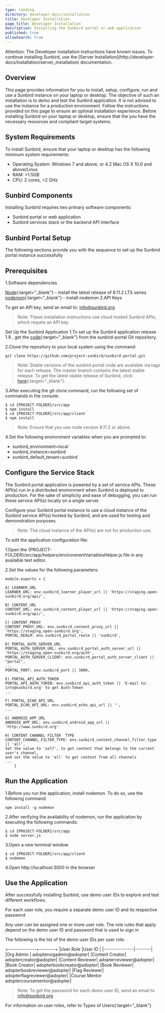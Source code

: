 ```yaml
---
type: landing
directory: developer-docs/installation
title: Developer Installation
page_title: Developer Installation
description: Installing the Sunbird portal or web application
published: true
allowSearch: true
---
```

<div class="VersionNotification">
 Attention: The Developer installation instructions have known issues. To continue installing Sunbird, use the [Server Installation](http://developer-docs/installation/server_installation) documentation.
</div class="VersionNotification">

## Overview
This page provides information for you to install, setup, configure, run and use a Sunbird instance on your laptop or desktop. The objective of such an installation is to demo and test the Sunbird application. It is not advised to use the instance for a production environment. Follow the instructions provided on this page to ensure an optimal installation experience. Before installing Sunbird on your laptop or desktop, ensure that the you have the necessary resources and compliant target systems.

## System Requirements
To install Sunbird, ensure that your laptop or desktop has the following minimum system requirements:

- Operating System: Windows 7 and above, or 4.2 Mac OS X 10.0 and above/Linux
- RAM: >1.5GB
- CPU: 2 cores, >2 GHz

## Sunbird Components
Installing Sunbird requires two primary software components:

- Sunbird portal or web application
- Sunbird services stack or the backend API interface

## Sunbird Portal Setup
The following sections provide you with the sequence to set up the Sunbird portal instance successfully

## Prerequisites
1.Software dependencies

[Node](https://nodejs.org/en/download/){:target="_blank"} - install the latest release of 8.11.2 LTS series
[nodemon](https://www.npmjs.com/package/nodemon){:target="_blank"} - install nodemon
2.API Keys

To get an API key, send an email to: info@sunbird.org
>Note: These installation instructions use cloud hosted Sunbird APIs, which require an API key.

Set Up the Sunbird Application
1.To set up the Sunbird application release 1.9 , get the [code](https://github.com/project-sunbird/sunbird-portal){:target="_blank"} from the sunbird-portal Git repository.

2.Clone the repository to your local system using the command:

	git clone https://github.com/project-sunbird/sunbird-portal.git

>Note: Stable versions of the sunbird portal code are available via tags for each release. The master branch contains the latest stable release. To get the latest stable release of Sunbird, click [here](https://github.com/project-sunbird/sunbird-portal/){:target="_blank"}.

3.After executing the git clone command, run the following set of commands in the console:

   	$ cd {PROJECT-FOLDER}/src/app
   	$ npm install
   	$ cd {PROJECT-FOLDER}/src/app/client
   	$ npm install
>Note: Ensure that you use node version 8.11.2 or above.

4.Set the following environment variables when you are prompted to:

- sunbird_environment=local 
- sunbird_instance=sunbird
- sunbird_default_tenant=sunbird

## Configure the Service Stack
The Sunbird portal application is powered by a set of service APIs. These API(s) run in a distributed environment when Sunbird is deployed to production. For the sake of simplicity and ease of debugging, you can run these service API(s) locally on a single server.

Configure your Sunbird portal instance to use a cloud instance of the Sunbird service API(s) hosted by Sunbird, and are used for testing and demonstration purposes.

>Note: The cloud instance of the API(s) are not for production use.

To edit the application configuration file:

1.Open the {PROJECT-FOLDER}/src/app/helpers/environmentVariablesHelper.js file in any available text editor.

2.Set the values for the following parameters:

    module.exports = {
        
	A) LEARNER_URL   
   	LEARNER_URL: env.sunbird_learner_player_url || 'https://staging.open-sunbird.org/api/',                    
      
	B) CONTENT_URL
   	CONTENT_URL: env.sunbird_content_player_url || 'https://staging.open-sunbird.org/api/',                   
        
	C) CONTENT_PROXY  
   	CONTENT_PROXY_URL: env.sunbird_content_proxy_url || 'https://staging.open-sunbird.org',                    
   	PORTAL_REALM: env.sunbird_portal_realm || 'sunbird',
        
	D) PORTAL_AUTH_SERVER_URL
   	PORTAL_AUTH_SERVER_URL: env.sunbird_portal_auth_server_url || 'https://staging.open-sunbird.org/auth',     
   	PORTAL_AUTH_SERVER_CLIENT: env.sunbird_portal_auth_server_client || "portal",
   	...
   	PORTAL_PORT: env.sunbird_port || 3000,
        	
	E) PORTAL_API_AUTH_TOKEN     
   	PORTAL_API_AUTH_TOKEN: env.sunbird_api_auth_token || 'E-mail to: info@sunbird.org' to get Auth-Token 
   	...
        
	F) PORTAL_ECHO_API_URL
   	PORTAL_ECHO_API_URL: env.sunbird_echo_api_url || '',                                                       
   	...
	
	G) ANDROID_APP_URL
   	ANDROID_APP_URL: env.sunbird_android_app_url || 'http://www.sunbird.org'   

	H) CONTENT CHANNEL FILTER  TYPE
   	CONTENT_CHANNEL_FILTER_TYPE: env.sunbird_content_channel_filter_type || 'all',
   	Set the value to 'self', to get content that belongs to the current user's channel, 
   	and set the value to 'all' to get content from all channels
   	...
   		}
## Run the Application
1.Before you run the application, install nodemon. To do so, use the following command:

	npm install -g nodemon

2.After verifying the availability of nodemon, run the application by executing the following commands:

	$ cd {PROJECT-FOLDER}/src/app
	$ node server.js
3.Open a new terminal window

	$ cd {PROJECT-FOLDER}/src/app/client
	$ nodemon
4.Open http://localhost:3000 in the browser

## Use the Application
After successfully installing Sunbird, use demo user IDs to explore and test different workflows.

For each user role, you require a separate demo user ID and its respective password

Any user can be assigned one or more user role. The role rules that apply depend on the demo user ID and password that is used to sign in

The following is the list of the demo user IDs per user role:

 +--------------+--------+
|User Role	|User ID |
|---------------|--------|
|Org Admin |	adopterorgadmin@adopter|
|Content Creator|	adoptercreator@adopter|
|Content Reviewer|	adopterreviewer@adopter|
|Book Creator|	adopterbookcreator@adopter|
|Book Reviewer|	adopterbookreviewer@adopter|
|Flag Reviewer|	adopterflagreviewer@adopter|
|Course Mentor	adoptercoursementor@adopter|
>Note: To get the password for each demo user ID, send an email to info@sunbird.org

For information on user roles, refer to Types of Users{:target="_blank"}
